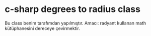 # c-sharp degrees to radius class
 Bu class benim tarafımdan yapılmıştır. Amacı: radyant kullanan math kütüphanesini dereceye çevirmektir.
